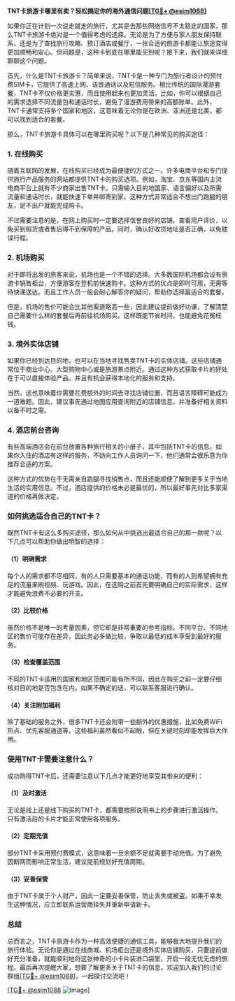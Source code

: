 **TNT卡旅游卡哪里有卖？轻松搞定你的海外通信问题[[TG💪+ @esim1088](https://t.me/s/esim1088)]**

如果你正在计划一次说走就走的旅行，尤其是去那些网络信号不太稳定的国家，那么TNT卡旅游卡绝对是一个值得考虑的选择。无论是为了方便与家人朋友保持联系，还是为了查找旅行攻略、预订酒店或餐厅，一张合适的旅游卡都能让旅途变得更加顺畅和安心。但问题是，这种卡到底在哪里能买到呢？接下来，我们就来详细聊聊这个问题。

首先，什么是TNT卡旅游卡？简单来说，TNT卡是一种专门为旅行者设计的预付费SIM卡，它提供了高速上网、语音通话以及短信服务。相比传统的国际漫游套餐，TNT卡不仅价格更实惠，而且使用起来也更加灵活。比如，你可以根据自己的需求选择不同流量包和通话时长，避免了漫游费用带来的高额账单。此外，TNT卡通常支持多个国家和地区，这意味着无论你是在欧洲、亚洲还是北美，都可以找到适合的套餐。

那么，TNT卡旅游卡具体可以在哪里购买呢？以下是几种常见的购买途径：

### 1. 在线购买

随着互联网的发展，在线购买已经成为最便捷的方式之一。许多电商平台和专门提供旅行产品服务的网站都提供TNT卡的购买选项。例如，淘宝、京东等国内主流电商平台上就有不少商家出售TNT卡。只需输入目的地国家、语言偏好以及所需流量和通话时长，就能快速下单并邮寄到家。这种方式非常适合不想出门跑腿的朋友，足不出户就能完成购卡。

不过需要注意的是，在网上购买时一定要选择信誉良好的店铺，查看用户评价，以免买到假货或者售后得不到保障的产品。同时，确认好收货地址是否正确，以免耽误行程。

### 2. 机场购买

对于即将出发的旅客来说，机场也是一个不错的选择。大多数国际机场都会设有旅游卡销售柜台，方便游客在登机前快速购卡。这种方式的优点是即时可用，无需等待快递送达。而且工作人员一般会耐心解答你的疑问，帮助你选择最适合的套餐。

但是，机场的售价可能会比其他渠道略高一些，因此建议提前做好功课，了解清楚自己需要什么样的套餐后再前往机场购买。这样既能节省时间，也能避免花冤枉钱。

### 3. 境外实体店铺

如果你已经到达目的地，也可以在当地寻找售卖TNT卡的实体店铺。这些店铺通常位于商业中心、大型购物中心或是旅游景点附近。通过这种方式获取卡片的好处在于可以直接体验产品，并且有机会获得本地化的服务和支持。

当然，这也意味着你需要花费额外的时间去寻找店铺位置，而且语言障碍可能成为一道难题。因此，建议事先通过地图应用查询附近的店铺信息，并准备好相关资料以备不时之需。

### 4. 酒店前台咨询

有些高端酒店会在前台放置各种旅行相关的小册子，其中包括TNT卡的信息。如果你入住的酒店有这样的服务，不妨向工作人员询问一下，他们通常会很乐意为你推荐合适的方案。

这种方式的优势在于无需亲自跑腿寻找销售点，而且还能顺便了解到更多关于当地生活的实用信息。不过，酒店提供的价格未必是最优的，所以最好事先对比多家渠道的价格再做决定。

### 如何挑选适合自己的TNT卡？

既然TNT卡有这么多购买途径，那么如何从中挑选出最适合自己的那一款呢？以下几点可以帮助你做出明智的选择：

#### （1）明确需求

每个人的需求都不尽相同，有的人只需要基本的通话功能，而有的人则希望拥有充足的流量来刷视频、玩游戏。因此，在选购之前首先要明确自己的实际需求，这样才能避免浪费不必要的开支。

#### （2）比较价格

虽然价格不是唯一的考量因素，但它却是非常重要的参考指标。不同平台、不同地区的售价可能存在差异，因此务必多做比较，争取以最低的成本享受到最好的服务。

#### （3）检查覆盖范围

不同的TNT卡适用的国家和地区范围可能有所不同，因此在购买之前一定要仔细核对目的地是否包含在内。如果不确定的话，可以联系客服进行确认。

#### （4）关注附加福利

除了基础的服务之外，很多TNT卡还会附带一些额外的优惠措施，比如免费WiFi热点、优先客服通道等。这些福利虽然看似不起眼，但在关键时刻却能发挥巨大作用。

### 使用TNT卡需要注意什么？

成功购得TNT卡后，还需要注意以下几点才能更好地享受其带来的便利：

#### （1）及时激活

无论是线上还是线下购买的TNT卡，都需要按照说明书上的步骤进行激活操作。只有激活后的卡片才能正常使用各项服务。

#### （2）定期充值

部分TNT卡采用预付费模式，这意味着一旦余额不足就需要手动充值。为了避免因断网而影响正常生活，建议提前规划好充值周期。

#### （3）妥善保管

由于TNT卡属于个人财产，因此一定要妥善保管，防止丢失或被盗。如果不幸发生这种情况，应立即联系运营商挂失并重新申请新卡。

### 总结

总而言之，TNT卡旅游卡作为一种高效便捷的通信工具，能够极大地提升我们的旅行体验。无论你是通过在线商城、机场柜台还是境外实体店铺购买，只要提前做好充分准备，就能顺利地将这张神奇的小卡片装进口袋里，开启一段无忧无虑的旅程。最后再次提醒大家，想要了解更多关于TNT卡的信息，欢迎加入我们的讨论群组[[TG💪+ @esim1088](https://t.me/s/esim1088)]，一起探讨交流吧！

[[TG💪+ @esim1088](https://t.me/s/esim1088) ![Image](https://i.postimg.cc/4NQfJmqS/Snipaste-2025-05-13-00-14-12.png)]